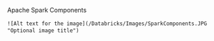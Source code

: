 Apache Spark Components

    ![Alt text for the image](/Databricks/Images/SparkComponents.JPG "Optional image title")
